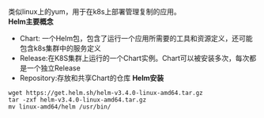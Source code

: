 类似linux上的yum，用于在k8s上部署管理复制的应用。<br>
**Helm主要概念**
- Chart: 一个Helm包，包含了运行一个应用所需要的工具和资源定义，还可能包含k8s集群中的服务定义
- Release:在K8S集群上运行的一个Chart实例。Chart可以被安装多次，每次都是一个独立Release
- Repository:存放和共享Chart的仓库
**Helm安装**
```shell
wget https://get.helm.sh/helm-v3.4.0-linux-amd64.tar.gz
tar -zxf helm-v3.4.0-linux-amd64.tar.gz
mv linux-amd64/helm /usr/bin/
```
